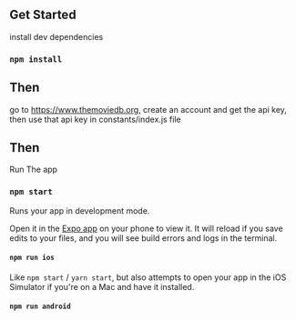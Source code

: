 

## Get Started

install dev dependencies

### `npm install`

## Then

go to https://www.themoviedb.org, create an account and get the api key, then use that api key in constants/index.js file

## Then

Run The app

### `npm start`

Runs your app in development mode.

Open it in the [Expo app](https://expo.io) on your phone to view it. It will reload if you save edits to your files, and you will see build errors and logs in the terminal.

#### `npm run ios`

Like `npm start` / `yarn start`, but also attempts to open your app in the iOS Simulator if you're on a Mac and have it installed.

#### `npm run android`



